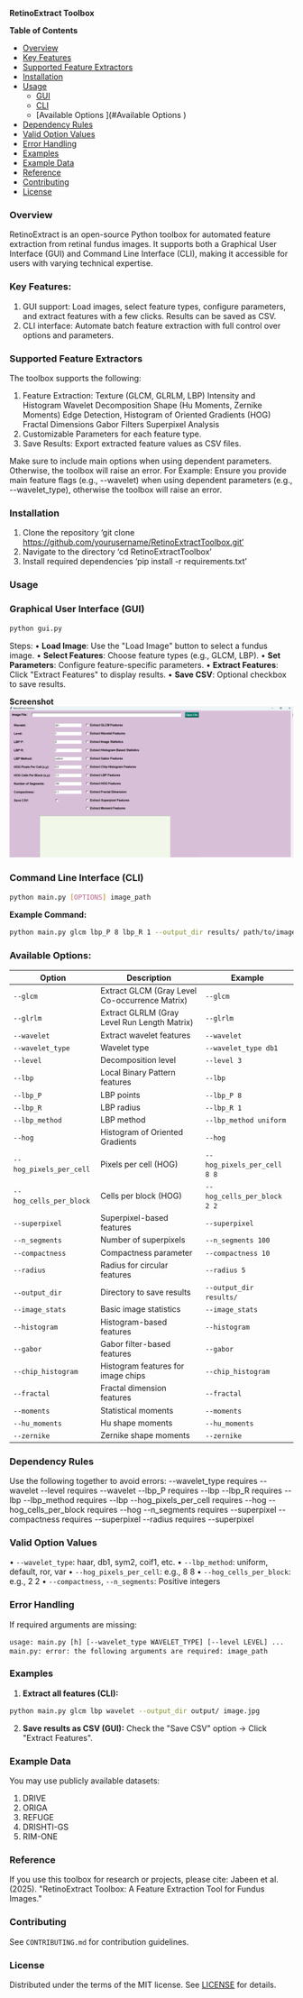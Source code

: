 **RetinoExtract Toolbox**

**Table of Contents**

- [Overview](#overview)
- [Key Features](#key-features)
- [Supported Feature Extractors](#supported-feature-extractors)
- [Installation](#installation)
- [Usage](#usage)
  - [GUI](#graphical-user-interface-gui)
  - [CLI](#command-line-interface-cli)
  - [Available Options ](#Available Options )
- [Dependency Rules](#dependency-rules)
- [Valid Option Values](#valid-option-values)
- [Error Handling](#error-handling)
- [Examples](#examples)
- [Example Data](#example-data)
- [Reference](#reference)
- [Contributing](#contributing)
- [License](#license)

### **Overview**
RetinoExtract is an open-source Python toolbox for automated feature extraction from retinal fundus images. It supports both a Graphical User Interface (GUI) and Command Line Interface (CLI), making it accessible for users with varying technical expertise.

### **Key Features:**
1. GUI support: Load images, select feature types, configure parameters, and extract features with a few clicks. Results can be saved as CSV.
2. CLI interface: Automate batch feature extraction with full control over options and parameters.

### **Supported Feature Extractors**
The toolbox supports the following:
1. Feature Extraction:
    Texture (GLCM, GLRLM, LBP)
    Intensity and Histogram
    Wavelet Decomposition
    Shape (Hu Moments, Zernike Moments)
    Edge Detection, Histogram of Oriented Gradients (HOG)
    Fractal Dimensions
    Gabor Filters
    Superpixel Analysis
2. Customizable Parameters for each feature type.
3. Save Results: Export extracted feature values as CSV files.

Make sure to include main options when using dependent parameters. Otherwise, the toolbox will raise an error. 
For Example: Ensure you provide main feature flags (e.g., --wavelet) when using dependent parameters (e.g., --wavelet_type), otherwise the toolbox will raise an error.

 ### **Installation**
1.	Clone the repository
‘git clone https://github.com/yourusername/RetinoExtractToolbox.git’
2.	Navigate to the directory
‘cd RetinoExtractToolbox’
3.	Install required dependencies
‘pip install -r requirements.txt’
### **Usage**
### **Graphical User Interface (GUI)**

```bash
python gui.py
```

Steps:
•	**Load Image**: Use the "Load Image" button to select a fundus image.
•	**Select Features**: Choose feature types (e.g., GLCM, LBP).
•	**Set Parameters**: Configure feature-specific parameters.
•	**Extract Features**: Click "Extract Features" to display results.
•	**Save CSV**: Optional checkbox to save results.

**Screenshot**
![GUI Screenshot](gui_screenshot.png)

### **Command Line Interface (CLI)**
```bash
python main.py [OPTIONS] image_path
```

**Example Command:**
```bash
python main.py glcm lbp_P 8 lbp_R 1 --output_dir results/ path/to/image.jpg
```

### **Available Options:**
| Option                  | Description                                    | Example                     |
| ----------------------- | ---------------------------------------------- | --------------------------- |
| `--glcm`                | Extract GLCM (Gray Level Co-occurrence Matrix) | `--glcm`                    |
| `--glrlm`               | Extract GLRLM (Gray Level Run Length Matrix)   | `--glrlm`                   |
| `--wavelet`             | Extract wavelet features                       | `--wavelet`                 |
| `--wavelet_type`        | Wavelet type                                   | `--wavelet_type db1`        |
| `--level`               | Decomposition level                            | `--level 3`                 |
| `--lbp`                 | Local Binary Pattern features                  | `--lbp`                     |
| `--lbp_P`               | LBP points                                     | `--lbp_P 8`                 |
| `--lbp_R`               | LBP radius                                     | `--lbp_R 1`                 |
| `--lbp_method`          | LBP method                                     | `--lbp_method uniform`      |
| `--hog`                 | Histogram of Oriented Gradients                | `--hog`                     |
| `--hog_pixels_per_cell` | Pixels per cell (HOG)                          | `--hog_pixels_per_cell 8 8` |
| `--hog_cells_per_block` | Cells per block (HOG)                          | `--hog_cells_per_block 2 2` |
| `--superpixel`          | Superpixel-based features                      | `--superpixel`              |
| `--n_segments`          | Number of superpixels                          | `--n_segments 100`          |
| `--compactness`         | Compactness parameter                          | `--compactness 10`          |
| `--radius`              | Radius for circular features                   | `--radius 5`                |
| `--output_dir`          | Directory to save results                      | `--output_dir results/`     |
| `--image_stats`         | Basic image statistics                         | `--image_stats`             |
| `--histogram`           | Histogram-based features                       | `--histogram`               |
| `--gabor`               | Gabor filter-based features                    | `--gabor`                   |
| `--chip_histogram`      | Histogram features for image chips             | `--chip_histogram`          |
| `--fractal`             | Fractal dimension features                     | `--fractal`                 |
| `--moments`             | Statistical moments                            | `--moments`                 |
| `--hu_moments`          | Hu shape moments                               | `--hu_moments`              |
| `--zernike`             | Zernike shape moments                          | `--zernike`                 |

 ### **Dependency Rules**
Use the following together to avoid errors:
--wavelet_type     requires --wavelet
--level            requires --wavelet
--lbp_P            requires --lbp
--lbp_R            requires --lbp
--lbp_method       requires --lbp
--hog_pixels_per_cell  requires --hog
--hog_cells_per_block  requires --hog
--n_segments       requires --superpixel
--compactness      requires --superpixel
--radius           requires --superpixel

### **Valid Option Values**
•	`--wavelet_type`: haar, db1, sym2, coif1, etc.
•	`--lbp_method`: uniform, default, ror, var
•	`--hog_pixels_per_cell`: e.g., 8 8
•	`--hog_cells_per_block`: e.g., 2 2
•	`--compactness`, `--n_segments`: Positive integers

### **Error Handling**
If required arguments are missing:
```text
usage: main.py [h] [--wavelet_type WAVELET_TYPE] [--level LEVEL] ...
main.py: error: the following arguments are required: image_path
```
### **Examples**
1. **Extract all features (CLI):**
```bash
python main.py glcm lbp wavelet --output_dir output/ image.jpg
```
2. **Save results as CSV (GUI):**
   Check the "Save CSV" option → Click "Extract Features".
### **Example Data**
You may use publicly available datasets:
1.	DRIVE
2.	ORIGA
3.	REFUGE
4.	DRISHTI-GS
5.	RIM-ONE

### **Reference**
If you use this toolbox for research or projects, please cite:
Jabeen et al. (2025). "RetinoExtract Toolbox: A Feature Extraction Tool for Fundus Images."

### **Contributing**
See `CONTRIBUTING.md` for contribution guidelines.
 
### **License**
Distributed under the terms of the MIT license.
See [LICENSE](LICENSE) for details.

